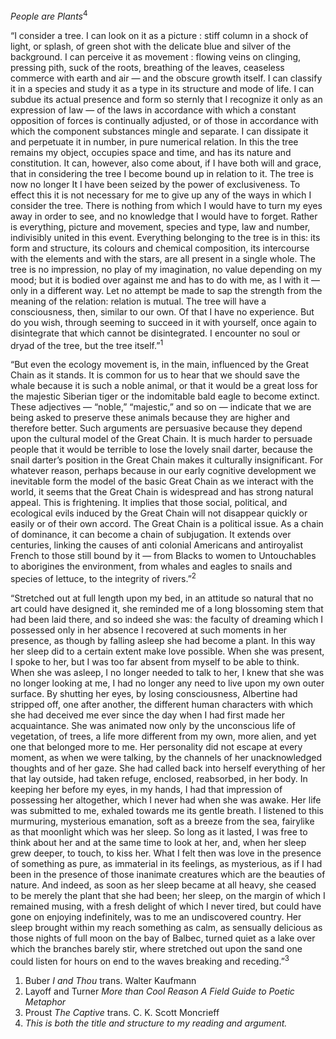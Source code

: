 *People are Plants*<sup>4</sup>

“I consider a tree. I can look on it as a picture : stiff column in a shock of light, or splash, of green shot with the delicate blue and silver of the background. I can perceive it as movement : flowing veins on clinging, pressing pith, suck of the roots, breathing of the leaves, ceaseless commerce with earth and air — and the obscure growth itself. I can classify it in a species and study it as a type in its structure and mode of life. I can subdue its actual presence and form so sternly that I recognize it only as an expression of law — of the laws in accordance with which a constant opposition of forces is continually adjusted, or of those in accordance with which the component substances mingle and separate. I can dissipate it and perpetuate it in number, in pure numerical relation. In this the tree remains my object, occupies space and time, and has its nature and constitution. It can, however, also come about, if I have both will and grace, that in considering the tree I become bound up in relation to it. The tree is now no longer It I have been seized by the power of exclusiveness. To effect this it is not necessary for me to give up any of the ways in which I consider the tree. There is nothing from which I would have to turn my eyes away in order to see, and no knowledge that I would have to forget. Rather is everything, picture and movement, species and type, law and number, indivisibly united in this event. Everything belonging to the tree is in this: its form and structure, its colours and chemical composition, its intercourse with the elements and with the stars, are all present in a single whole. The tree is no impression, no play of my imagination, no value depending on my mood; but it is bodied over against me and has to do with me, as I with it — only in a different way. Let no attempt be made to sap the strength from the meaning of the relation: relation is mutual. The tree will have a consciousness, then, similar to our own. Of that I have no experience. But do you wish, through seeming to succeed in it with yourself, once again to disintegrate that which cannot be disintegrated. I encounter no soul or dryad of the tree, but the tree itself.”<sup>1</sup>

“But even the ecology movement is, in the main, influenced by the Great Chain as it stands. It is common for us to hear that we should save the whale because it is such a noble animal, or that it would be a great loss for the majestic Siberian tiger or the indomitable bald eagle to become extinct. These adjectives — “noble,” “majestic,” and so on — indicate that we are being asked to preserve these animals because they are higher and therefore better. Such arguments are persuasive because they depend upon the cultural model of the Great Chain. It is much harder to persuade people that it would be terrible to lose the lovely snail darter, because the snail darter’s position in the Great Chain makes it culturally insignificant.
	For whatever reason, perhaps because in our early cognitive development we inevitable form the model of the basic Great Chain as we interact with the world, it seems that the Great Chain is widespread and has strong natural appeal. This is frightening. It implies that those social, political, and ecological evils induced by the Great Chain will not disappear quickly or easily or of their own accord.
	The Great Chain is a political issue. As a chain of dominance, it can become a chain of subjugation. It extends over centuries, linking the causes of anti colonial Americans and antiroyalist French to those still bound by it — from Blacks to women to Untouchables to aborigines the environment, from whales and eagles to snails and species of lettuce, to the integrity of rivers.”<sup>2</sup>

“Stretched out at full length upon my bed, in an attitude so natural that no art could have designed it, she reminded me of a long blossoming stem that had been laid there, and so indeed she was: the faculty of dreaming which I possessed only in her absence I recovered at such moments in her presence, as though by falling asleep she had become a plant. In this way her sleep did to a certain extent make love possible. When she was present, I spoke to her, but I was too far absent from myself to be able to think. When she was asleep, I no longer needed to talk to her, I knew that she was no longer looking at me, I had no longer any need to live upon my own outer surface.
	By shutting her eyes, by losing consciousness, Albertine had stripped off, one after another, the different human characters with which she had deceived me ever since the day when I had first made her acquaintance. She was animated now only by the unconscious life of vegetation, of trees, a life more different from my own, more alien, and yet one that belonged more to me. Her personality did not escape at every moment, as when we were talking, by the channels of her unacknowledged thoughts and of her gaze. She had called back into herself everything of her that lay outside, had taken refuge, enclosed, reabsorbed, in her body. In keeping her before my eyes, in my hands, I had that impression of possessing her altogether, which I never had when she was awake. Her life was submitted to me, exhaled towards me its gentle breath.
	I listened to this murmuring, mysterious emanation, soft as a breeze from the sea, fairylike as that moonlight which was her sleep. So long as it lasted, I was free to think about her and at the same time to look at her, and, when her sleep grew deeper, to touch, to kiss her. What I felt then was love in the presence of something as pure, as immaterial in its feelings, as mysterious, as if I had been in the presence of those inanimate creatures which are the beauties of nature. And indeed, as soon as her sleep became at all heavy, she ceased to be merely the plant that she had been; her sleep, on the margin of which I remained musing, with a fresh delight of which I never tired, but could have gone on enjoying indefinitely, was to me an undiscovered country. Her sleep brought within my reach something as calm, as sensually delicious as those nights of full moon on the bay of Balbec, turned quiet as a lake over which the branches barely stir, where stretched out upon the sand one could listen for hours on end to the waves breaking and receding.”<sup>3</sup>

1. Buber *I and Thou* trans. Walter Kaufmann
2. Layoff and Turner *More than Cool Reason A Field Guide to Poetic Metaphor*
3. Proust *The Captive* trans. C. K. Scott Moncrieff
4. *This is both the title and structure to my reading and argument.*
